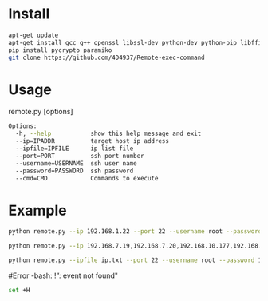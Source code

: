 # Install
``` bash
apt-get update
apt-get install gcc g++ openssl libssl-dev python-dev python-pip libffi-dev
pip install pycrypto paramiko
git clone https://github.com/4D4937/Remote-exec-command
```
# Usage
remote.py [options]
``` bash
Options:
  -h, --help           show this help message and exit
  --ip=IPADDR          target host ip address
  --ipfile=IPFILE      ip list file
  --port=PORT          ssh port number
  --username=USERNAME  ssh user name
  --password=PASSWORD  ssh password
  --cmd=CMD            Commands to execute
```
# Example
``` bash
python remote.py --ip 192.168.1.22 --port 22 --username root --password 123456 --cmd "ls -l"
```
``` bash
python remote.py --ip 192.168.7.19,192.168.7.20,192.168.10.177,192.168.73.145 --port 22 --username root --password 123456 --cmd "ls -l"
```
``` bash
python remote.py --ipfile ip.txt --port 22 --username root --password 123456 --cmd "ls -l"
```
#Error
-bash: !”: event not found"
``` bash
set +H
```
